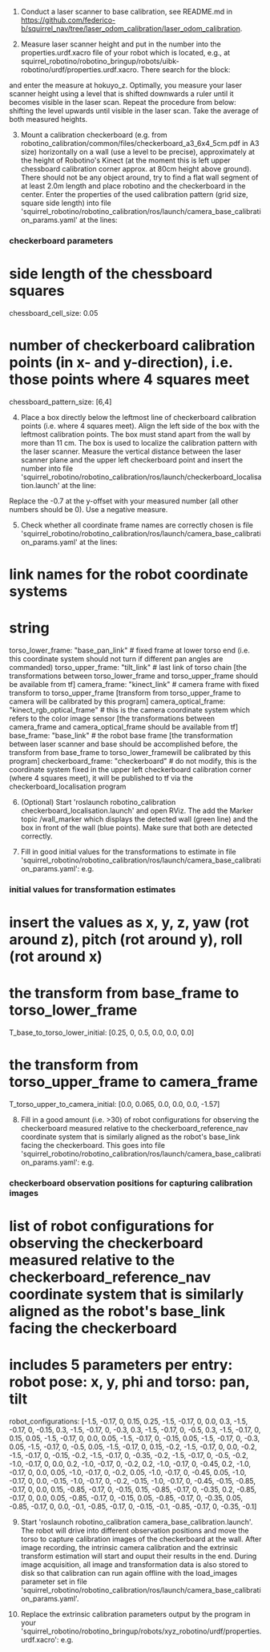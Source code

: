 1. Conduct a laser scanner to base calibration, see README.md in https://github.com/federico-b/squirrel_nav/tree/laser_odom_calibration/laser_odom_calibration.

2. Measure laser scanner height and put in the number into the properties.urdf.xacro file of your robot which is located, e.g., at squirrel_robotino/robotino_bringup/robots/uibk-robotino/urdf/properties.urdf.xacro.
There search for the block:
  <!-- hokuyo mount positions | relative to base_link -->
  <property name="hokuyo_x" value="0.131740483"/>
  <property name="hokuyo_y" value="0.00937244242"/>
  <property name="hokuyo_z" value="0.102"/> <!-- not used, apprx -->
  <property name="hokuyo_roll" value="0.0"/>
  <property name="hokuyo_pitch" value="0.0"/>
  <property name="hokuyo_yaw" value="-0.0536545473"/>
and enter the measure at hokuyo_z.
Optimally, you measure your laser scanner height using a level that is shifted downwards a ruler until it becomes visible in the laser scan. Repeat the procedure from below: shifting the level upwards until visible in the laser scan. Take the average of both measured heights.

3. Mount a calibration checkerboard (e.g. from robotino_calibration/common/files/checkerboard_a3_6x4_5cm.pdf in A3 size) horizontally on a wall (use a level to be precise), approximately at the height of Robotino's Kinect (at the moment this is left upper chessboard calibration corner approx. at 80cm height above ground). There should not be any object around, try to find a flat wall segment of at least 2.0m length and place robotino and the checkerboard in the center.
Enter the properties of the used calibration pattern (grid size, square side length) into file 'squirrel_robotino/robotino_calibration/ros/launch/camera_base_calibration_params.yaml' at the lines:
### checkerboard parameters
# side length of the chessboard squares
chessboard_cell_size: 0.05
# number of checkerboard calibration points (in x- and y-direction), i.e. those points where 4 squares meet
chessboard_pattern_size: [6,4]

4. Place a box directly below the leftmost line of checkerboard calibration points (i.e. where 4 squares meet). Align the left side of the box with the leftmost calibration points. The box must stand apart from the wall by more than 11 cm. The box is used to localize the calibration pattern with the laser scanner.
Measure the vertical distance between the laser scanner plane and the upper left checkerboard point and insert the number into file 'squirrel_robotino/robotino_calibration/ros/launch/checkerboard_localisation.launch' at the line:
<node pkg="tf" type="static_transform_publisher" name="static_transform_publisher_checkerboard_reflector" output="screen" args="0.0 -0.7	 0 0 0 0  checkerboard_reference checkerboard 100"/>
Replace the -0.7 at the y-offset with your measured number (all other numbers should be 0). Use a negative measure.

5. Check whether all coordinate frame names are correctly chosen is file 'squirrel_robotino/robotino_calibration/ros/launch/camera_base_calibration_params.yaml' at the lines:
# link names for the robot coordinate systems
# string
torso_lower_frame: "base_pan_link"		# fixed frame at lower torso end (i.e. this coordinate system should not turn if different pan angles are commanded)
torso_upper_frame: "tilt_link"			# last link of torso chain [the transformations between torso_lower_frame and torso_upper_frame should be available from tf]
camera_frame: "kinect_link"				# camera frame with fixed transform to torso_upper_frame [transform from torso_upper_frame to camera will be calibrated by this program]
camera_optical_frame: "kinect_rgb_optical_frame"	# this is the camera coordinate system which refers to the color image sensor [the transformations between camera_frame and camera_optical_frame should be available from tf]
base_frame: "base_link"					# the robot base frame [the transformation between laser scanner and base should be accomplished before, the transform from base_frame to torso_lower_framewill be calibrated by this program]
checkerboard_frame: "checkerboard"		# do not modify, this is the coordinate system fixed in the upper left checkerboard calibration corner (where 4 squares meet), it will be published to tf via the checkerboard_localisation program

6. (Optional) Start 'roslaunch robotino_calibration checkerboard_localisation.launch' and open RViz. The add the Marker topic /wall_marker which displays the detected wall (green line) and the box in front of the wall (blue points). Make sure that both are detected correctly.

7. Fill in good initial values for the transformations to estimate in file 'squirrel_robotino/robotino_calibration/ros/launch/camera_base_calibration_params.yaml':
e.g.
### initial values for transformation estimates
# insert the values as x, y, z, yaw (rot around z), pitch (rot around y), roll (rot around x)
# the transform from base_frame to torso_lower_frame
T_base_to_torso_lower_initial: [0.25, 0, 0.5, 0.0, 0.0, 0.0]

# the transform from torso_upper_frame to camera_frame
T_torso_upper_to_camera_initial: [0.0, 0.065, 0.0, 0.0, 0.0, -1.57]

8. Fill in a good amount (i.e. >30) of robot configurations for observing the checkerboard measured relative to the checkerboard_reference_nav coordinate system that is similarly aligned as the robot's base_link facing the checkerboard. This goes into file 'squirrel_robotino/robotino_calibration/ros/launch/camera_base_calibration_params.yaml':
e.g.
### checkerboard observation positions for capturing calibration images
# list of robot configurations for observing the checkerboard measured relative to the checkerboard_reference_nav coordinate system that is similarly aligned as the robot's base_link facing the checkerboard
# includes 5 parameters per entry: robot pose: x, y, phi and torso: pan, tilt
robot_configurations: [-1.5, -0.17, 0, 0.15, 0.25,
                       -1.5, -0.17, 0, 0.0, 0.3,
                       -1.5, -0.17, 0, -0.15, 0.3,
                       -1.5, -0.17, 0, -0.3, 0.3,
                       -1.5, -0.17, 0, -0.5, 0.3,
                       -1.5, -0.17, 0, 0.15, 0.05,
                       -1.5, -0.17, 0, 0.0, 0.05,
                       -1.5, -0.17, 0, -0.15, 0.05,
                       -1.5, -0.17, 0, -0.3, 0.05,
                       -1.5, -0.17, 0, -0.5, 0.05,
                       -1.5, -0.17, 0, 0.15, -0.2,
                       -1.5, -0.17, 0, 0.0, -0.2,
                       -1.5, -0.17, 0, -0.15, -0.2,
                       -1.5, -0.17, 0, -0.35, -0.2,
                       -1.5, -0.17, 0, -0.5, -0.2,
                       -1.0, -0.17, 0, 0.0, 0.2,
                       -1.0, -0.17, 0, -0.2, 0.2,
                       -1.0, -0.17, 0, -0.45, 0.2,
                       -1.0, -0.17, 0, 0.0, 0.05,
                       -1.0, -0.17, 0, -0.2, 0.05,
                       -1.0, -0.17, 0, -0.45, 0.05,
                       -1.0, -0.17, 0, 0.0, -0.15,
                       -1.0, -0.17, 0, -0.2, -0.15,
                       -1.0, -0.17, 0, -0.45, -0.15,
                       -0.85, -0.17, 0, 0.0, 0.15,
                       -0.85, -0.17, 0, -0.15, 0.15,
                       -0.85, -0.17, 0, -0.35, 0.2,
                       -0.85, -0.17, 0, 0.0, 0.05,
                       -0.85, -0.17, 0, -0.15, 0.05,
                       -0.85, -0.17, 0, -0.35, 0.05,
                       -0.85, -0.17, 0, 0.0, -0.1,
                       -0.85, -0.17, 0, -0.15, -0.1,
                       -0.85, -0.17, 0, -0.35, -0.1]

9. Start 'roslaunch robotino_calibration camera_base_calibration.launch'. The robot will drive into different observation positions and move the torso to capture calibration images of the checkerboard at the wall. After image recording, the intrinsic camera calibration and the extrinsic transform estimation will start and ouput their results in the end. During image acquisition, all image and transformation data is also stored to disk so that calibration can run again offline with the load_images parameter set in file 'squirrel_robotino/robotino_calibration/ros/launch/camera_base_calibration_params.yaml'.

10. Replace the extrinsic calibration parameters output by the program in your 'squirrel_robotino/robotino_bringup/robots/xyz_robotino/urdf/properties.urdf.xacro':
e.g.
  <!-- pan_tilt mount positions | handeye calibration | relative to base_link -->
  <property name="pan_tilt_x" value="0.308614"/>
  <property name="pan_tilt_y" value="-0.00660354"/>
  <property name="pan_tilt_z" value="0.669155"/>
  <property name="pan_tilt_roll" value="0.0205246"/>
  <property name="pan_tilt_pitch" value="-0.00419423"/>
  <property name="pan_tilt_yaw" value="0.208381"/>

  <!-- kinect mount positions | handeye calibration | relative to pan_tilt_link -->
  <property name="kinect_x" value="0.00633317"/>
  <property name="kinect_y" value="0.0586273"/>
  <property name="kinect_z" value="0.010865"/>
  <property name="kinect_roll" value="-1.50705"/>
  <property name="kinect_pitch" value="0.0150564"/>
  <property name="kinect_yaw" value="0.0080777"/>

